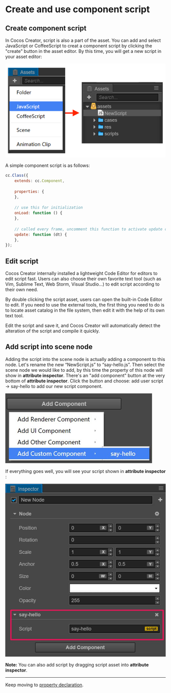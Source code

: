 # Create and use component script

## Create component script

In Cocos Creator, script is also a part of the asset. You can add and select JavaScript or CoffeeScript to creat a component script
by clicking the "create" button in the asset editor. By this time, you will get a new script in your asset editor:

![create-script](assets/create-script.png)

A simple component script is as follows:

```javascript
cc.Class({
    extends: cc.Component,

    properties: {
    },

    // use this for initialization
    onLoad: function () {
    },

    // called every frame, uncomment this function to activate update callback
    update: function (dt) {
    },
});
```

## Edit script

Cocos Creator internally installed a lightweight Code Editor for editors to edit script fast. Users can also choose
their own favorite text tool (such as Vim, Sublime Text, Web Storm, Visual Studio...) to edit script according to their
own need.

By double clicking the script asset, users can open the built-in Code Editor to edit. If you need to use the external tools, the first thing you need to do is
to locate asset catalog in the file system, then edit it with the help of its own text tool.

Edit the script and save it, and Cocos Creator will automatically detect the alteration of the script and compile it quickly.

## Add script into scene node

Adding the script into the scene node is actually adding a component to this node. Let's rename the new “NewScript.js” to
“say-hello.js”. Then select the scene node we would like to add, by this time the property of this node will show in **attribute inspector**.
There's an "add component" button at the very bottom of **attribute inspector**. Click the button and choose: add user script -> say-hello
to add our new script component.

![add-script](assets/add-script.png)

If everything goes well, you will see your script shown in **attribute inspector** :

![script-in-inspector](assets/script-in-inspector.png)

**Note:** You can also add script by dragging script asset into **attribute inspector**.


---

Keep moving to [property declaration](properties.md).
